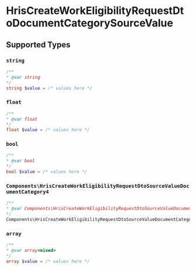# HrisCreateWorkEligibilityRequestDtoDocumentCategorySourceValue


## Supported Types

### `string`

```php
/**
* @var string
*/
string $value = /* values here */
```

### `float`

```php
/**
* @var float
*/
float $value = /* values here */
```

### `bool`

```php
/**
* @var bool
*/
bool $value = /* values here */
```

### `Components\HrisCreateWorkEligibilityRequestDtoSourceValueDocumentCategory4`

```php
/**
* @var Components\HrisCreateWorkEligibilityRequestDtoSourceValueDocumentCategory4
*/
Components\HrisCreateWorkEligibilityRequestDtoSourceValueDocumentCategory4 $value = /* values here */
```

### `array`

```php
/**
* @var array<mixed>
*/
array $value = /* values here */
```


